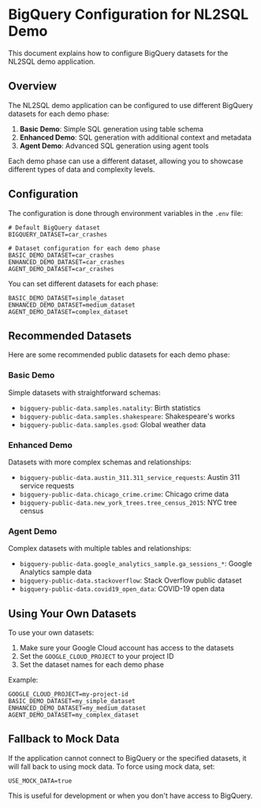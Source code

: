 # BigQuery Configuration for NL2SQL Demo

This document explains how to configure BigQuery datasets for the NL2SQL demo application.

## Overview

The NL2SQL demo application can be configured to use different BigQuery datasets for each demo phase:

1. **Basic Demo**: Simple SQL generation using table schema
2. **Enhanced Demo**: SQL generation with additional context and metadata
3. **Agent Demo**: Advanced SQL generation using agent tools

Each demo phase can use a different dataset, allowing you to showcase different types of data and complexity levels.

## Configuration

The configuration is done through environment variables in the `.env` file:

```
# Default BigQuery dataset
BIGQUERY_DATASET=car_crashes

# Dataset configuration for each demo phase
BASIC_DEMO_DATASET=car_crashes
ENHANCED_DEMO_DATASET=car_crashes
AGENT_DEMO_DATASET=car_crashes
```

You can set different datasets for each phase:

```
BASIC_DEMO_DATASET=simple_dataset
ENHANCED_DEMO_DATASET=medium_dataset
AGENT_DEMO_DATASET=complex_dataset
```

## Recommended Datasets

Here are some recommended public datasets for each demo phase:

### Basic Demo

Simple datasets with straightforward schemas:
- `bigquery-public-data.samples.natality`: Birth statistics
- `bigquery-public-data.samples.shakespeare`: Shakespeare's works
- `bigquery-public-data.samples.gsod`: Global weather data

### Enhanced Demo

Datasets with more complex schemas and relationships:
- `bigquery-public-data.austin_311.311_service_requests`: Austin 311 service requests
- `bigquery-public-data.chicago_crime.crime`: Chicago crime data
- `bigquery-public-data.new_york_trees.tree_census_2015`: NYC tree census

### Agent Demo

Complex datasets with multiple tables and relationships:
- `bigquery-public-data.google_analytics_sample.ga_sessions_*`: Google Analytics sample data
- `bigquery-public-data.stackoverflow`: Stack Overflow public dataset
- `bigquery-public-data.covid19_open_data`: COVID-19 open data

## Using Your Own Datasets

To use your own datasets:

1. Make sure your Google Cloud account has access to the datasets
2. Set the `GOOGLE_CLOUD_PROJECT` to your project ID
3. Set the dataset names for each demo phase

Example:
```
GOOGLE_CLOUD_PROJECT=my-project-id
BASIC_DEMO_DATASET=my_simple_dataset
ENHANCED_DEMO_DATASET=my_medium_dataset
AGENT_DEMO_DATASET=my_complex_dataset
```

## Fallback to Mock Data

If the application cannot connect to BigQuery or the specified datasets, it will fall back to using mock data. To force using mock data, set:

```
USE_MOCK_DATA=true
```

This is useful for development or when you don't have access to BigQuery. 